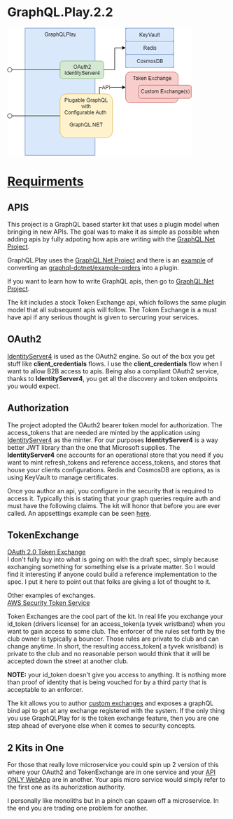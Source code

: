 # GraphQL.Play.2.2


![alt text](./docs/GraphQLPlay.png)


# [Requirments](./docs/app-requirements.md)

## APIS

This project is a GraphQL based starter kit that uses a plugin model when bringing in new APIs.  The goal was to make it as simple as possible when adding apis by fully adpoting how apis are writing with the [GraphQL.Net Project](https://github.com/graphql-dotnet/graphql-dotnet).  

GraphQL.Play uses the [GraphQL.Net Project](https://github.com/graphql-dotnet/graphql-dotnet) and there is an [example](./docs/orders-conversion.md) of converting an [graphql-dotnet/example-orders](https://github.com/graphql-dotnet/example-orders) into a plugin.  

If you want to learn how to write GraphQL apis, then go to [GraphQL.Net Project](https://github.com/graphql-dotnet/graphql-dotnet).  

The kit includes a stock Token Exchange api, which follows the same plugin model that all subsequent apis will follow.  The Token Exchange is a must have api if any serious thought is given to sercuring your services.

## OAuth2
[IdentityServer4](https://github.com/IdentityServer/IdentityServer4) is used as the OAuth2 engine.  So out of the box you get stuff like **client_credentials** flows.  I use the **client_credentials** flow when I want to allow B2B access to apis.  Being also a compliant OAuth2 service, thanks to **IdentityServer4**, you get all the discovery and token endpoints you would expect.  

## Authorization  
The project adopted the OAuth2 bearer token model for authorization.  The access_tokens that are needed are minted by the application using  [IdentityServer4](https://github.com/IdentityServer/IdentityServer4) as the minter.  For our purposes **IdentityServer4** is a way better JWT library than the one that Microsoft supplies.  The **IdentityServer4** one accounts for an operational store that you need if you want to mint refresh_tokens and reference access_tokens, and stores that house your clients configurations.  Redis and CosmosDB are options, as is using KeyVault to manage certificates.  

Once you author an api, you configure in the security that is required to access it.  Typically this is stating that your graph queries require auth and must have the following claims.  The kit will honor that before you are ever called.  An appsettings example can be seen [here](./src/IdentityServer4-Extension-Grants-App/appsettings.graphql.json).  



## TokenExchange  
[OAuth 2.0 Token Exchange](https://datatracker.ietf.org/doc/draft-ietf-oauth-token-exchange/)  
I don't fully buy into what is going on with the draft spec, simply because exchanging something for something else is a private matter.  So I would find it interesting if anyone could build a reference implementation to the spec.  I put it here to point out that folks are giving a lot of thought to it.  

Other examples of exchanges.  
[AWS Security Token Service](https://docs.aws.amazon.com/STS/latest/APIReference/Welcome.html)  

Token Exchanges are the cool part of the kit.  In real life you exchange your id_token (drivers license) for an access_token(a tyvek wristband) when you want to gain access to some club.  The enforcer of the rules set forth by the club owner is typically a bouncer.  Those rules are private to club and can change anytime.  In short, the resulting access_token( a tyvek wristband) is private to the club and no reasonable person would think that it will be accepted down the street at another club.

**NOTE:** your id_token doesn't give you access to anything.  It is nothing more than proof of identity that is being vouched for by a third party that is acceptable to an enforcer.  

The kit allows you to author [custom exchanges](./docs/custom-bind-handler.md) and exposes a graphQL bind api to get at any exchange registered with the system.  If the only thing you use GraphQLPlay for is the token exchange feature, then you are one step ahead of everyone else when it comes to security concepts.  


## 2 Kits in One  
For those that really love microservice you could spin up 2 version of this where your OAuth2 and TokenExchange are in one service and your [API ONLY WebApp](./src/GraphQLPlayApiOnlyApp) are in another.  Your apis micro service would simply refer to the first one as its auhorization authority.

I personally like monoliths but in a pinch can spawn off a microservice.  In the end you are trading one problem for another.  





